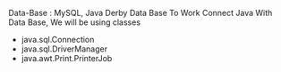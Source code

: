 Data-Base : MySQL, Java Derby Data Base
To Work Connect Java With Data Base, We will be using classes 
* java.sql.Connection
* java.sql.DriverManager
* java.awt.Print.PrinterJob

